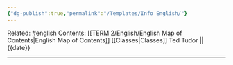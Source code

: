 ```yaml
---
{"dg-publish":true,"permalink":"/Templates/Info English/"}
---
```


Related: #english
Contents: [[TERM 2/English/English Map of Contents\|English Map of Contents]]
[[Classes\|Classes]]
Ted Tudor || {{date}}
***
